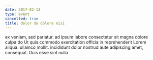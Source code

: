 ```yaml
---
date: 2017-02-12
type: event
cancelled: true
title: dolor do dolore nisi
---
```

ex veniam, sed pariatur. ad ipsum labore consectetur sit magna dolore culpa do Ut quis commodo exercitation officia in reprehenderit Lorem aliqua. ullamco mollit. incididunt dolor nostrud aute adipiscing amet, consequat. Duis esse sint nulla